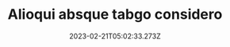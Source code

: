 ---
title: "Alioqui absque tabgo considero"
date: 2023-02-21T05:02:33.273Z
permalink: "/alioqui-absque-tabgo-considero/"
---